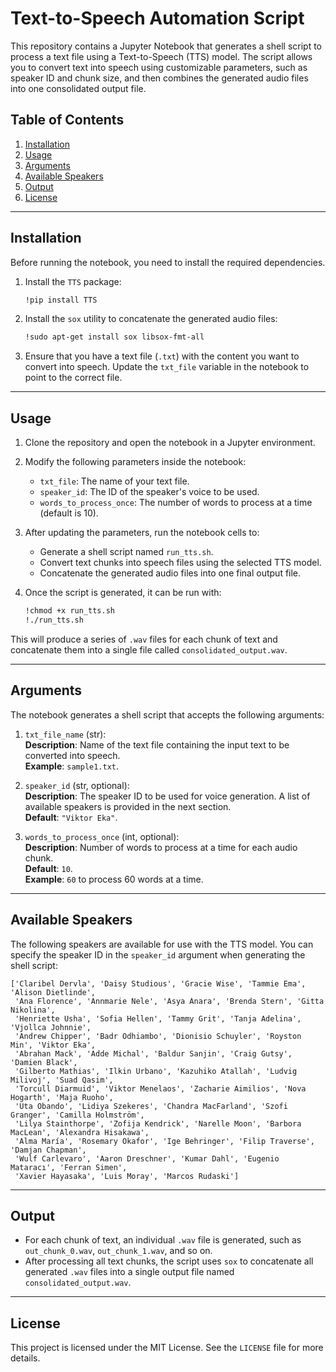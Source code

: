 # Text-to-Speech Automation Script

This repository contains a Jupyter Notebook that generates a shell script to process a text file using a Text-to-Speech (TTS) model. The script allows you to convert text into speech using customizable parameters, such as speaker ID and chunk size, and then combines the generated audio files into one consolidated output file.

## Table of Contents
1. [Installation](#installation)
2. [Usage](#usage)
3. [Arguments](#arguments)
4. [Available Speakers](#available-speakers)
5. [Output](#output)
6. [License](#license)

---

## Installation

Before running the notebook, you need to install the required dependencies.

1. Install the `TTS` package:

    ```bash
    !pip install TTS
    ```

2. Install the `sox` utility to concatenate the generated audio files:

    ```bash
    !sudo apt-get install sox libsox-fmt-all
    ```

3. Ensure that you have a text file (`.txt`) with the content you want to convert into speech. Update the `txt_file` variable in the notebook to point to the correct file.

---

## Usage

1. Clone the repository and open the notebook in a Jupyter environment.

2. Modify the following parameters inside the notebook:
   - `txt_file`: The name of your text file.
   - `speaker_id`: The ID of the speaker's voice to be used.
   - `words_to_process_once`: The number of words to process at a time (default is 10).

3. After updating the parameters, run the notebook cells to:
   - Generate a shell script named `run_tts.sh`.
   - Convert text chunks into speech files using the selected TTS model.
   - Concatenate the generated audio files into one final output file.

4. Once the script is generated, it can be run with:

    ```bash
    !chmod +x run_tts.sh
    !./run_tts.sh
    ```

This will produce a series of `.wav` files for each chunk of text and concatenate them into a single file called `consolidated_output.wav`.

---

## Arguments

The notebook generates a shell script that accepts the following arguments:

1. `txt_file_name` (str):  
   **Description**: Name of the text file containing the input text to be converted into speech.  
   **Example**: `sample1.txt`.

2. `speaker_id` (str, optional):  
   **Description**: The speaker ID to be used for voice generation. A list of available speakers is provided in the next section.  
   **Default**: `"Viktor Eka"`.

3. `words_to_process_once` (int, optional):  
   **Description**: Number of words to process at a time for each audio chunk.  
   **Default**: `10`.  
   **Example**: `60` to process 60 words at a time.

---

## Available Speakers

The following speakers are available for use with the TTS model. You can specify the speaker ID in the `speaker_id` argument when generating the shell script:

```
['Claribel Dervla', 'Daisy Studious', 'Gracie Wise', 'Tammie Ema', 'Alison Dietlinde',
 'Ana Florence', 'Annmarie Nele', 'Asya Anara', 'Brenda Stern', 'Gitta Nikolina', 
 'Henriette Usha', 'Sofia Hellen', 'Tammy Grit', 'Tanja Adelina', 'Vjollca Johnnie', 
 'Andrew Chipper', 'Badr Odhiambo', 'Dionisio Schuyler', 'Royston Min', 'Viktor Eka', 
 'Abrahan Mack', 'Adde Michal', 'Baldur Sanjin', 'Craig Gutsy', 'Damien Black', 
 'Gilberto Mathias', 'Ilkin Urbano', 'Kazuhiko Atallah', 'Ludvig Milivoj', 'Suad Qasim',
 'Torcull Diarmuid', 'Viktor Menelaos', 'Zacharie Aimilios', 'Nova Hogarth', 'Maja Ruoho',
 'Uta Obando', 'Lidiya Szekeres', 'Chandra MacFarland', 'Szofi Granger', 'Camilla Holmström',
 'Lilya Stainthorpe', 'Zofija Kendrick', 'Narelle Moon', 'Barbora MacLean', 'Alexandra Hisakawa',
 'Alma María', 'Rosemary Okafor', 'Ige Behringer', 'Filip Traverse', 'Damjan Chapman', 
 'Wulf Carlevaro', 'Aaron Dreschner', 'Kumar Dahl', 'Eugenio Mataracı', 'Ferran Simen', 
 'Xavier Hayasaka', 'Luis Moray', 'Marcos Rudaski']
```

---

## Output

- For each chunk of text, an individual `.wav` file is generated, such as `out_chunk_0.wav`, `out_chunk_1.wav`, and so on.
- After processing all text chunks, the script uses `sox` to concatenate all generated `.wav` files into a single output file named `consolidated_output.wav`.

---

## License

This project is licensed under the MIT License. See the `LICENSE` file for more details.

